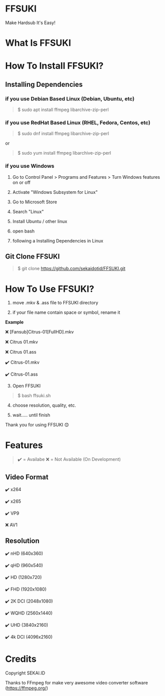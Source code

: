 # FFSUKI

Make Hardsub It's Easy!

# What Is FFSUKI



# How To Install FFSUKI?

## Installing Dependencies

### if you use Debian Based Linux (Debian, Ubuntu, etc)

>$ sudo apt install ffmpeg libarchive-zip-perl

### if you use RedHat Based Linux (RHEL, Fedora, Centos, etc)

>$ sudo dnf install ffmpeg libarchive-zip-perl

or

>$ sudo yum install ffmpeg libarchive-zip-perl

### if you use Windows

1. Go to Control Panel > Programs and Features > Turn Windows features on or off

2. Activate "Windows Subsystem for Linux"

3. Go to Microsoft Store

4. Search "Linux"

5. Install Ubuntu / other linux

6. open bash

7. following a Installing Dependencies in Linux

## Git Clone FFSUKI

>$ git clone https://github.com/sekaidotid/FFSUKI.git

# How To Use FFSUKI?

1. move .mkv & .ass file to FFSUKI directory

2. if your file name contain space or symbol, rename it

**Example**

❌ [Fansub]Citrus-01[FullHD].mkv

❌ Citrus 01.mkv

❌ Citrus 01.ass

✔️ Citrus-01.mkv

✔️ Citrus-01.ass

3. Open FFSUKI

>$ bash ffsuki.sh

4. choose resolution, quality, etc.

5. wait..... until finish

Thank you for using FFSUKI 😊

# Features

> ✔️ = Availabe
> ❌ = Not Available (On Development)

## Video Format

✔️ x264

✔️ x265

✔️ VP9

❌ AV1

## Resolution

✔️ nHD (640x360)

✔️ qHD (960x540)

✔️ HD (1280x720)

✔️ FHD (1920x1080)
  
✔️ 2K DCI (2048x1080)

✔️ WQHD (2560x1440)

✔️ UHD (3840x2160)

✔️ 4k DCI (4096x2160)

# Credits

Copyright SEKAI.ID

Thanks to FFmpeg for make very awesome video converter software (https://ffmpeg.org/)
